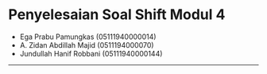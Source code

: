 # Penyelesaian Soal Shift Modul 4

- Ega Prabu Pamungkas (05111940000014)
- A. Zidan Abdillah Majid (0511194000070)
- Jundullah Hanif Robbani (05111940000144)

-------------------------------------------

